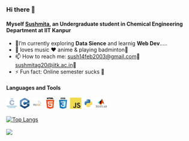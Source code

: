 ### Hi there 👋


#### Myself [Sushmita](github.com/sush14feb), an Undergraduate student in Chemical Engineering Department at IIT Kanpur

- 🌱I’m currently exploring **Data Sience** and learnig **Web Dev**.....
- 💜 loves music ❤ anime & playing badminton🏸
- 📫 How to reach me: sush14feb2003@gmail.com:email: sushmitag20@iitk.ac.in:e-mail:
- ⚡ Fun fact: Online semester sucks :slightly_smiling_face:
#### Languages and Tools
<code><img height="30" src = "https://raw.githubusercontent.com/github/explore/80688e429a7d4ef2fca1e82350fe8e3517d3494d/topics/c/c.png"></code>
<code><img height="30" src = "https://raw.githubusercontent.com/github/explore/80688e429a7d4ef2fca1e82350fe8e3517d3494d/topics/cpp/cpp.png"></code>
<code><img height="30" src = "https://raw.githubusercontent.com/github/explore/80688e429a7d4ef2fca1e82350fe8e3517d3494d/topics/mysql/mysql.png"></code>
<code><img height="30" src = "https://raw.githubusercontent.com/github/explore/80688e429a7d4ef2fca1e82350fe8e3517d3494d/topics/html/html.png"></code>
<code><img height="30" src = "https://raw.githubusercontent.com/github/explore/80688e429a7d4ef2fca1e82350fe8e3517d3494d/topics/css/css.png"></code>
<code><img height="30" src = "https://raw.githubusercontent.com/github/explore/80688e429a7d4ef2fca1e82350fe8e3517d3494d/topics/javascript/javascript.png"></code>
<code><img height="30" src = "https://raw.githubusercontent.com/github/explore/80688e429a7d4ef2fca1e82350fe8e3517d3494d/topics/python/python.png"></code>
<code><img height="30" src = "https://raw.githubusercontent.com/github/explore/80688e429a7d4ef2fca1e82350fe8e3517d3494d/topics/matlab/matlab.png"></code>
<br>
<br>
[![Top Langs](https://github-readme-stats.vercel.app/api/top-langs/?username=sush14feb&theme=radical)](https://github.com/anuraghazra/github-readme-stats.vercel.api/top-langs?username=sush14feb)
 <br>
 <br>
![](https://komarev.com/ghpvc/?username=sush14feb&style=round)
